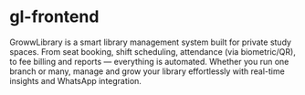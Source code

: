 # gl-frontend
GrowwLibrary is a smart library management system built for private study spaces. From seat booking, shift scheduling, attendance (via biometric/QR), to fee billing and reports — everything is automated. Whether you run one branch or many, manage and grow your library effortlessly with real-time insights and WhatsApp integration.
